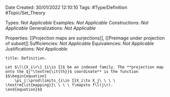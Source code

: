 <div class="topSpace"></div>

Date Created: 30/01/2022 12:10:10
Tags: #Type/Definition #Topic/Set_Theory

Types: _Not Applicable_
Examples: _Not Applicable_
Constructions: _Not Applicable_
Generalizations: _Not Applicable_

Properties: [[Projection maps are surjections]], [[Preimage under projection of subset]]
Sufficiencies: _Not Applicable_
Equivalences: _Not Applicable_
Justifications: _Not Applicable_

``` ad-Definition
title: Definition.

Let $\l\{X_i\r\}_{i\in I}$ be an indexed family. The **projection map onto the $j^\textrm{\it{th}}$ coordinate** is the function
$$\begin{equation}
    \pi_j:\prod\limits_{i\in I}X_i\to X_j\ \ \ \ \textrm{\it{mapping}}\ \ \ \ f\mapsto f\l(j\r).
\end{equation}$$

```
